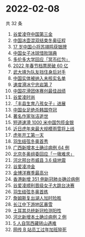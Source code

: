 # 2022-02-08

共 32 条

<!-- BEGIN ZHIHUSEARCH -->
<!-- 最后更新时间 Tue Feb 08 2022 21:14:20 GMT+0800 (China Standard Time) -->
1. [谷爱凌夺中国第三金](https://www.zhihu.com/search?q=谷爱凌)
1. [中国冰壶混双结束冬奥征程](https://www.zhihu.com/search?q=冰壶)
1. [17 岁中国小将苏翊鸣获银牌](https://www.zhihu.com/search?q=苏翊鸣)
1. [中国女子冰球惜败瑞典](https://www.zhihu.com/search?q=冰球)
1. [多伦多大学回应「冥币红包」](https://www.zhihu.com/search?q=多伦多大学回应)
1. [2022 年春节档票房破 60 亿](https://www.zhihu.com/search?q=春节档票房)
1. [武大靖为队友挡住身后对手](https://www.zhihu.com/search?q=武大靖)
1. [中国实体被纳入未核实名单](https://www.zhihu.com/search?q=美商务部)
1. [速度滑冰宁忠岩第 7](https://www.zhihu.com/search?q=速度滑冰)
1. [中国花滑团体赛创最佳战绩](https://www.zhihu.com/search?q=花样滑冰)
1. [谷爱凌时尚](https://www.zhihu.com/search?q=谷爱凌)
1. [「丰县生育八孩女子」进展](https://www.zhihu.com/search?q=丰县)
1. [中国女足绝杀韩国夺冠](https://www.zhihu.com/search?q=中国女足)
1. [著名作家张洁逝世](https://www.zhihu.com/search?q=张洁)
1. [短道速滑 1000 米中国包揽金银](https://www.zhihu.com/search?q=短道速滑男子)
1. [近日虎年来最大规模雨雪将上线](https://www.zhihu.com/search?q=虎年最大规模雨雪将上线)
1. [虎年开工第一天](https://www.zhihu.com/search?q=虎年开工)
1. [羽生结弦冬奥首秀](https://www.zhihu.com/search?q=羽生结弦)
1. [广西新增本土确诊病例 64 例](https://www.zhihu.com/search?q=广西疫情)
1. [北京冬奥组委回应「一墩难求」](https://www.zhihu.com/search?q=冰墩墩)
1. [河北邢台市威县 3.6 级地震](https://www.zhihu.com/search?q=河北邢台地震)
1. [谷爱凌冲金](https://www.zhihu.com/search?q=谷爱凌)
1. [金博洋赛季最高分](https://www.zhihu.com/search?q=金博洋赛季最高分)
1. [香港新增 351 例新冠肺炎确诊病例](https://www.zhihu.com/search?q=香港疫情)
1. [谷爱凌顺利晋级女子大跳台决赛](https://www.zhihu.com/search?q=谷爱凌)
1. [羽生结弦冬奥首练](https://www.zhihu.com/search?q=羽生结弦)
1. [詹姆斯复出湖人加时险胜](https://www.zhihu.com/search?q=湖人)
1. [长江中下游地区暴雪](https://www.zhihu.com/search?q=长江中下游地区暴雪)
1. [土耳其总统新冠检测阳性](https://www.zhihu.com/search?q=土耳其总统)
1. [河北新增本土确诊病例 2 例](https://www.zhihu.com/search?q=河北疫情)
1. [5 人自驾西藏转山遇难](https://www.zhihu.com/search?q=西藏转山遇难)
1. [网传 B 站员工过年加班猝死](https://www.zhihu.com/search?q=B站员工过年加班猝死)
<!-- END ZHIHUSEARCH -->
